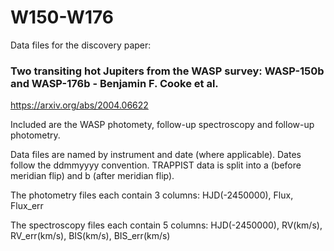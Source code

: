 # W150-W176

Data files for the discovery paper:

### Two transiting hot Jupiters from the WASP survey: WASP-150b and WASP-176b - Benjamin F. Cooke et al.

https://arxiv.org/abs/2004.06622

Included are the WASP photomety, follow-up spectroscopy and follow-up photometry.

Data files are named by instrument and date (where applicable). Dates follow the ddmmyyyy convention. TRAPPIST data is split into a (before meridian flip) and b (after meridian flip).

The photometry files each contain 3 columns: HJD(-2450000), Flux, Flux_err

The spectroscopy files each contain 5 columns: HJD(-2450000), RV(km/s), RV_err(km/s), BIS(km/s), BIS_err(km/s)
